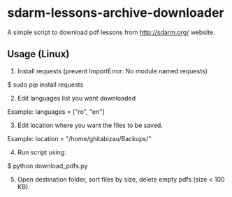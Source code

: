 # sdarm-lessons-archive-downloader
A simple script to download pdf lessons from http://sdarm.org/ website.

## Usage (Linux)
1. Install requests (prevent ImportError: No module named requests)

$ sudo pip install requests

2. Edit languages list you want downloaded

Example: languages = ["ro", "en"]

3. Edit location where you want the files to be saved.

Example: location = "/home/ghitabizau/Backups/"

4. Run script using:

$ python download_pdfs.py

5. Open destination folder, sort files by size, delete empty pdfs (size < 100 KB).

